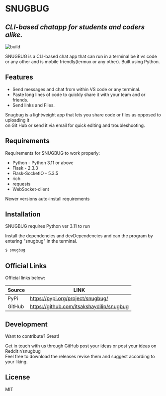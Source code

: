 # SNUGBUG
## _CLI-based chatapp for students and coders alike._

![build](https://github.com/itsakshaydilip/snugbug/assets/142210554/6f7dc0e5-c9fc-4e39-a5ee-19588f0b668e=10x5)


SNUGBUG is a CLI-based chat app that can run in a terminal be it vs code or any other and is mobile friendly(termux or any other).
Built using Python.

## Features

- Send messages and chat from within VS code or any terminal.
- Paste long lines of code to quickly share it with your team and or friends.
- Send links and Files.

Snugbug is a lightweight app that lets you share code or files as opposed to uploading it  
on Git Hub or send it via email for quick editing and troubleshooting.

## Requirements

Requirements for SNUGBUG to work properly:

- Python - Python 3.11 or above
- Flask - 2.3.3
- Flask-SocketIO - 5.3.5
- rich
- requests
- WebSocket-client

Newer versions auto-install requirements

## Installation

SNUGBUG requires Python ver 3.11 to run

Install the dependencies and devDependencies and can the program by entering "snugbug" in the terminal.

```sh
$ snugbug
```


## Official Links

Official links below:

| Source | LINK |
| ------ | ------ |
| PyPi | https://pypi.org/project/snugbug/ |
| GitHub | https://github.com/itsakshaydilip/snugbug |


## Development

Want to contribute? Great!

Get in touch with us through GitHub post your ideas or post your ideas on Reddit r/snugbug  
Feel free to download the releases revise them and suggest according to your liking.

## License

MIT

